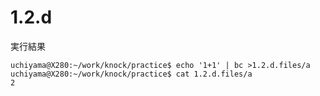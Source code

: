 # 1.2.d

実行結果

```
uchiyama@X280:~/work/knock/practice$ echo '1+1' | bc >1.2.d.files/a
uchiyama@X280:~/work/knock/practice$ cat 1.2.d.files/a
2
```
